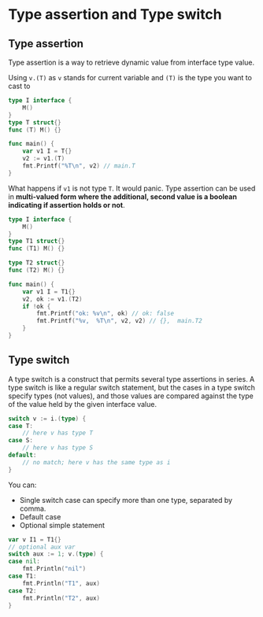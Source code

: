 # Type assertion and Type switch

## Type assertion
Type assertion is a way to retrieve dynamic value from interface type value.

Using `v.(T)` as `v` stands for current variable and `(T)` is the type you want to cast to

```go
type I interface {
    M()
}
type T struct{}
func (T) M() {}

func main() {
    var v1 I = T{}
    v2 := v1.(T)
    fmt.Printf("%T\n", v2) // main.T
}
```

What happens if `v1` is not type `T`. It would panic.
Type assertion can be used in **multi-valued form where the additional, second value is a boolean indicating if assertion holds or not**.

```go
type I interface {
    M()
}
type T1 struct{}
func (T1) M() {}

type T2 struct{}
func (T2) M() {}

func main() {
    var v1 I = T1{}
    v2, ok := v1.(T2)
    if !ok {
        fmt.Printf("ok: %v\n", ok) // ok: false
        fmt.Printf("%v,  %T\n", v2, v2) // {},  main.T2
    }
}
```

## Type switch
A type switch is a construct that permits several type assertions in series.
A type switch is like a regular switch statement, but the cases in a type switch specify types (not values), 
and those values are compared against the type of the value held by the given interface value.

```go
switch v := i.(type) {
case T:
    // here v has type T
case S:
    // here v has type S
default:
    // no match; here v has the same type as i
}
```

You can:
- Single switch case can specify more than one type, separated by comma. 
- Default case
- Optional simple statement

```go
var v I1 = T1{}
// optional aux var
switch aux := 1; v.(type) {
case nil:
    fmt.Println("nil")
case T1:
    fmt.Println("T1", aux)
case T2:
    fmt.Println("T2", aux)
}
```